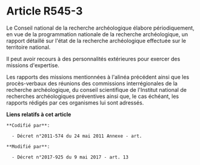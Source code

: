 # Article R545-3

Le Conseil national de la recherche archéologique élabore périodiquement, en vue de la programmation nationale de la
recherche archéologique, un rapport détaillé sur l'état de la recherche archéologique effectuée sur le territoire national.

Il peut avoir recours à des personnalités extérieures pour exercer des missions d'expertise.

Les rapports des missions mentionnées à l'alinéa précédent ainsi que les procès-verbaux des réunions des commissions
interrégionales de la recherche archéologique, du conseil scientifique de l'Institut national de recherches archéologiques
préventives ainsi que, le cas échéant, les rapports rédigés par ces organismes lui sont adressés.

**Liens relatifs à cet article**

	**Codifié par**:

	  - Décret n°2011-574 du 24 mai 2011 Annexe - art.

	**Modifié par**:

	  - Décret n°2017-925 du 9 mai 2017 - art. 13

